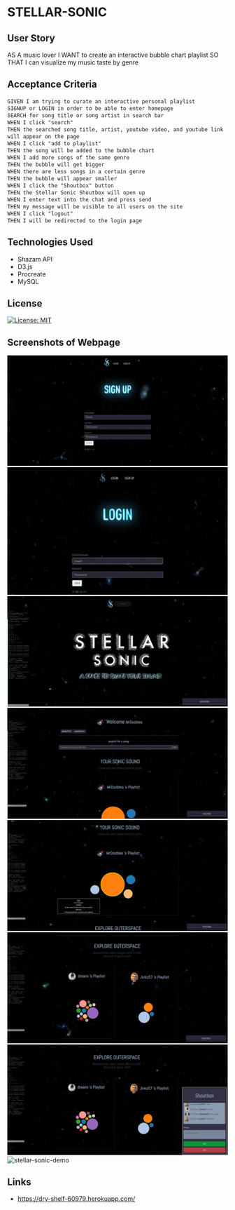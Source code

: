 # STELLAR-SONIC

## User Story
AS A music lover 
I WANT to create an interactive bubble chart playlist
SO THAT I can visualize my music taste by genre

## Acceptance Criteria
```
GIVEN I am trying to curate an interactive personal playlist
SIGNUP or LOGIN in order to be able to enter homepage
SEARCH for song title or song artist in search bar
WHEN I click "search" 
THEN the searched song title, artist, youtube video, and youtube link will appear on the page
WHEN I click "add to playlist" 
THEN the song will be added to the bubble chart 
WHEN I add more songs of the same genre
THEN the bubble will get bigger
WHEN there are less songs in a certain genre
THEN the bubble will appear smaller
WHEN I click the "Shoutbox" button
THEN the Stellar Sonic Shoutbox will open up 
WHEN I enter text into the chat and press send
THEN my message will be visible to all users on the site
WHEN I click "logout"
THEN I will be redirected to the login page
```

## Technologies Used
- Shazam API 
- D3.js
- Procreate
- MySQL 

## License
[![License: MIT](https://img.shields.io/badge/License-MIT-yellow.svg)](https://opensource.org/licenses/MIT)

## Screenshots of Webpage
![signup-screenshot](public/assets/images/sign-up-screenshot.png)
![login-screenshot](public/assets/images/login-screenshot.png)
![homepage-screenshot](public/assets/images/main-page-screenshot.png)
![search-screenshot](public/assets/images/search-screenshot.png)
![bubble-chart-screenshot](public/assets/images/bubble-chart-screenshot.png)
![users-screenshot](public/assets/images/users-screenshot.png)
![shoutbox-screenshot](public/assets/images/shoutbox-screenshot.png)
![stellar-sonic-demo](public/assets/images/stellar-sonic-demo.gif)

## Links 
- https://dry-shelf-60979.herokuapp.com/